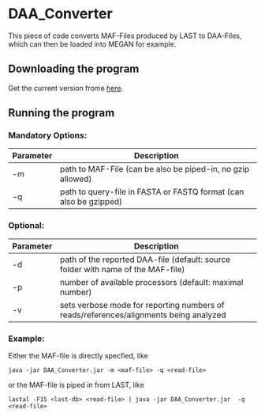 # DAA_Converter

This piece of code converts MAF-Files produced by LAST to DAA-Files, which can then be loaded into MEGAN for example.

## Downloading the program

Get the current version frome [here](https://github.com/BenjaminAlbrecht84/DAA_Converter/releases/download/v0.8.1/DAA_Converter.jar).

## Running the program

### Mandatory Options:
 
Parameter | Description
--------- | -----------
-m  | path to MAF-File (can be also be piped-in, no gzip allowed)
-q  | path to query-file in FASTA or FASTQ format (can also be gzipped)

### Optional: 

Parameter | Description
--------- | -----------
-d  | path of the reported DAA-file (default: source folder with name of the MAF-file)
-p  | number of available processors (default: maximal number)
-v  | sets verbose mode for reporting numbers of reads/references/alignments being analyzed

### Example:

Either the MAF-file is directly specfied, like

``java -jar DAA_Converter.jar -m <maf-file> -q <read-file>``

or the MAF-file is piped in from LAST, like

``lastal -F15 <last-db> <read-file> | java -jar DAA_Converter.jar  -q <read-file>``
